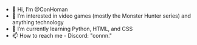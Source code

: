 - 👋 Hi, I’m @ConHoman
- 👀 I’m interested in video games (mostly the Monster Hunter series) and anything technology
- 🌱 I’m currently learning Python, HTML, and CSS
- 📫 How to reach me - Discord: "connn."
